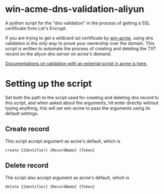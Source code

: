 # win-acme-dns-validation-aliyun
A python script for the "dns validation" in the process of getting a SSL certificate from Let's Encrypt.

If you are trying to get a wildcard ssl certificate by [win-acme](https://www.win-acme.com/), using dns validation is the only way to prove your ownership over
the domain. This script is written to automate the process of creating and deleting the
TXT record on the aliyun dns server on acme's demand.

[Documentations on validation with an external script in acme is here.](https://www.win-acme.com/reference/plugins/validation/dns/script)

# Setting up the script
Set both the path to the script used for creating and deleting dns record to this script, and when asked about the arguments, hit enter directly without typing anything, this will set win-acme to pass the arguments using its default settings.
## Create record
This script accept argument as acme's default, which is

    create {Identifier} {RecordName} {Token}

## Delete record 
The script also accept argument as acme's default, which is 

    delete {Identifier} {RecordName} {Token}
